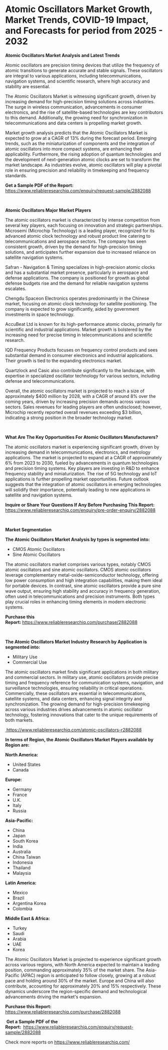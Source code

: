 <p><h1>Atomic Oscillators Market Growth, Market Trends, COVID-19 Impact, and Forecasts for period from 2025 - 2032</h1></p><p><strong>Atomic Oscillators Market Analysis and Latest Trends</strong></p>
<p><p>Atomic oscillators are precision timing devices that utilize the frequency of atomic transitions to generate accurate and stable signals. These oscillators are integral to various applications, including telecommunications, navigation systems, and scientific research, where high accuracy and stability are essential.</p><p>The Atomic Oscillators Market is witnessing significant growth, driven by increasing demand for high-precision timing solutions across industries. The surge in wireless communication, advancements in consumer electronics, and the rise of satellite-based technologies are key contributors to this demand. Additionally, the growing need for synchronization in telecommunications and data centers is propelling market growth.</p><p>Market growth analysis predicts that the Atomic Oscillators Market is expected to grow at a CAGR of 13% during the forecast period. Emerging trends, such as the miniaturization of components and the integration of atomic oscillators into more compact systems, are enhancing their applicability. Furthermore, the rising adoption of quantum technologies and the development of next-generation atomic clocks are set to transform the market landscape. As industries evolve, atomic oscillators will play a pivotal role in ensuring precision and reliability in timekeeping and frequency standards.</p></p>
<p><strong>Get a Sample PDF of the Report:&nbsp;</strong> <a href="https://www.reliableresearchiq.com/enquiry/request-sample/2882088?utm_campaign=2458&utm_medium=2&utm_source=Github&utm_content=ia&utm_term=12032025&utm_id=atomic-oscillators">https://www.reliableresearchiq.com/enquiry/request-sample/2882088</a></p>
<p>&nbsp;</p>
<p><strong>Atomic Oscillators Major Market Players</strong></p>
<p><p>The atomic oscillators market is characterized by intense competition from several key players, each focusing on innovation and strategic partnerships. Microsemi (Microchip Technology) is a leading player, recognized for its advanced atomic clock technology and robust product line catering to telecommunications and aerospace sectors. The company has seen consistent growth, driven by the demand for high-precision timing solutions, and anticipates further expansion due to increased reliance on satellite navigation systems.</p><p>Safran - Navigation & Timing specializes in high-precision atomic clocks and has a substantial market presence, particularly in aerospace and defense applications. The company is positioned for growth as global defense budgets rise and the demand for reliable navigation systems escalates. </p><p>Chengdu Spaceon Electronics operates predominantly in the Chinese market, focusing on atomic clock technology for satellite positioning. The company is expected to grow significantly, aided by government investments in space technology.</p><p>AccuBeat Ltd is known for its high-performance atomic clocks, primarily for scientific and industrial applications. Market growth is bolstered by the increasing need for precise timing in telecommunications and scientific research.</p><p>IQD Frequency Products focuses on frequency control products and sees substantial demand in consumer electronics and industrial applications. Their growth is tied to the expanding electronics market.</p><p>Quartzlock and Casic also contribute significantly to the landscape, with expertise in specialized oscillator technology for various sectors, including defense and telecommunications.</p><p>Overall, the atomic oscillators market is projected to reach a size of approximately $400 million by 2028, with a CAGR of around 8% over the coming years, driven by increasing precision demands across various sectors. Sales revenues for leading players are often undisclosed; however, Microchip recently reported overall revenues exceeding $3 billion, indicating a strong position in the broader technology market.</p></p>
<p>&nbsp;</p>
<p><strong>What Are The Key Opportunities For Atomic Oscillators Manufacturers?</strong></p>
<p><p>The atomic oscillators market is experiencing significant growth, driven by increasing demand in telecommunications, electronics, and metrology applications. The market is projected to expand at a CAGR of approximately 6% from 2023 to 2030, fueled by advancements in quantum technologies and precision timing systems. Key players are investing in R&D to enhance frequency stability and miniaturization. The rise of 5G technology and IoT applications is further propelling market opportunities. Future outlook suggests that the integration of atomic oscillators in emerging technologies will solidify their importance, potentially leading to new applications in satellite and navigation systems.</p></p>
<p><strong>Inquire or Share Your Questions If Any Before Purchasing This Report:</strong> <a href="https://www.reliableresearchiq.com/enquiry/pre-order-enquiry/2882088?utm_campaign=2458&utm_medium=2&utm_source=Github&utm_content=ia&utm_term=12032025&utm_id=atomic-oscillators">https://www.reliableresearchiq.com/enquiry/pre-order-enquiry/2882088</a></p>
<p>&nbsp;</p>
<p><strong>Market Segmentation</strong></p>
<p><strong>The Atomic Oscillators Market Analysis by types is segmented into:</strong></p>
<p><ul><li>CMOS Atomic Oscillators</li><li>Sine Atomic Oscillators</li></ul></p>
<p><p>The atomic oscillators market comprises various types, notably CMOS atomic oscillators and sine atomic oscillators. CMOS atomic oscillators leverage complementary metal-oxide-semiconductor technology, offering low power consumption and high integration capabilities, making them ideal for portable devices. In contrast, sine atomic oscillators provide a pure sine wave output, ensuring high stability and accuracy in frequency generation, often used in telecommunications and precision instruments. Both types play crucial roles in enhancing timing elements in modern electronic systems.</p></p>
<p><strong>Purchase this Report:&nbsp;</strong><a href="https://www.reliableresearchiq.com/purchase/2882088?utm_campaign=2458&utm_medium=2&utm_source=Github&utm_content=ia&utm_term=12032025&utm_id=atomic-oscillators">https://www.reliableresearchiq.com/purchase/2882088</a></p>
<p>&nbsp;</p>
<p><strong>The Atomic Oscillators Market Industry Research by Application is segmented into:</strong></p>
<p><ul><li>Military Use</li><li>Commercial Use</li></ul></p>
<p><p>The atomic oscillators market finds significant applications in both military and commercial sectors. In military use, atomic oscillators provide precise timing and frequency reference for communication systems, navigation, and surveillance technologies, ensuring reliability in critical operations. Commercially, these oscillators are essential in telecommunications, satellite systems, and data centers, enhancing signal integrity and synchronization. The growing demand for high-precision timekeeping across various industries drives advancements in atomic oscillator technology, fostering innovations that cater to the unique requirements of both markets.</p></p>
<p><a href="https://www.reliableresearchiq.com/atomic-oscillators-r2882088?utm_campaign=2458&utm_medium=2&utm_source=Github&utm_content=ia&utm_term=12032025&utm_id=atomic-oscillators">&nbsp;https://www.reliableresearchiq.com/atomic-oscillators-r2882088</a></p>
<p><strong>In terms of Region, the Atomic Oscillators Market Players available by Region are:</strong></p>
<p>
    <p> <strong> North America: </strong>
        <ul>
            <li>United States</li>
            <li>Canada</li>
        </ul>
        </p> 
    <p> <strong> Europe: </strong>
        <ul>
            <li>Germany</li>
            <li>France</li>
            <li>U.K.</li>
            <li>Italy</li>
            <li>Russia</li>
        </ul>
        </p> 
    <p> <strong> Asia-Pacific: </strong>
        <ul>
            <li>China</li>
            <li>Japan</li>
            <li>South Korea</li>
            <li>India</li>
            <li>Australia</li>
            <li>China Taiwan</li>
            <li>Indonesia</li>
            <li>Thailand</li>
            <li>Malaysia</li>
        </ul>
        </p> 
    <p> <strong> Latin America: </strong>
        <ul>
            <li>Mexico</li>
            <li>Brazil</li>
            <li>Argentina Korea</li>
            <li>Colombia</li>
        </ul>
        </p> 
    <p> <strong> Middle East & Africa: </strong>
        <ul>
            <li>Turkey</li>
            <li>Saudi</li>
            <li>Arabia</li>
            <li>UAE</li>
            <li>Korea</li>
        </ul>
    </p>
    </p>
<p><p>The Atomic Oscillators Market is projected to experience significant growth across various regions, with North America expected to maintain a leading position, commanding approximately 35% of the market share. The Asia-Pacific (APAC) region is anticipated to follow closely, growing at a robust pace and holding around 30% of the market. Europe and China will also contribute, accounting for approximately 20% and 15% respectively. These dynamics underscore the region-specific demand and technological advancements driving the market's expansion.</p></p>
<p><strong>Purchase this Report: </strong><a href="https://www.reliableresearchiq.com/purchase/2882088?utm_campaign=2458&utm_medium=2&utm_source=Github&utm_content=ia&utm_term=12032025&utm_id=atomic-oscillators">https://www.reliableresearchiq.com/purchase/2882088</a></p>
<p>&nbsp;<strong>Get a Sample PDF of the Report:&nbsp;&nbsp;</strong><a href="https://www.reliableresearchiq.com/enquiry/request-sample/2882088?utm_campaign=2458&utm_medium=2&utm_source=Github&utm_content=ia&utm_term=12032025&utm_id=atomic-oscillators">https://www.reliableresearchiq.com/enquiry/request-sample/2882088</a></p>
<p><strong></strong></p>
<p>Check more reports on <a href="https://www.reliableresearchiq.com/?utm_campaign=2458&utm_medium=2&utm_source=Github&utm_content=ia&utm_term=12032025&utm_id=atomic-oscillators">https://www.reliableresearchiq.com/</a></p>